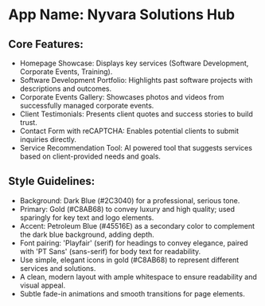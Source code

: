 # **App Name**: Nyvara Solutions Hub

## Core Features:

- Homepage Showcase: Displays key services (Software Development, Corporate Events, Training).
- Software Development Portfolio: Highlights past software projects with descriptions and outcomes.
- Corporate Events Gallery: Showcases photos and videos from successfully managed corporate events.
- Client Testimonials: Presents client quotes and success stories to build trust.
- Contact Form with reCAPTCHA: Enables potential clients to submit inquiries directly.
- Service Recommendation Tool: AI powered tool that suggests services based on client-provided needs and goals.

## Style Guidelines:

- Background: Dark Blue (#2C3040) for a professional, serious tone.
- Primary: Gold (#C8AB68) to convey luxury and high quality; used sparingly for key text and logo elements.
- Accent: Petroleum Blue (#45516E) as a secondary color to complement the dark blue background, adding depth.
- Font pairing: 'Playfair' (serif) for headings to convey elegance, paired with 'PT Sans' (sans-serif) for body text for readability.
- Use simple, elegant icons in gold (#C8AB68) to represent different services and solutions.
- A clean, modern layout with ample whitespace to ensure readability and visual appeal.
- Subtle fade-in animations and smooth transitions for page elements.